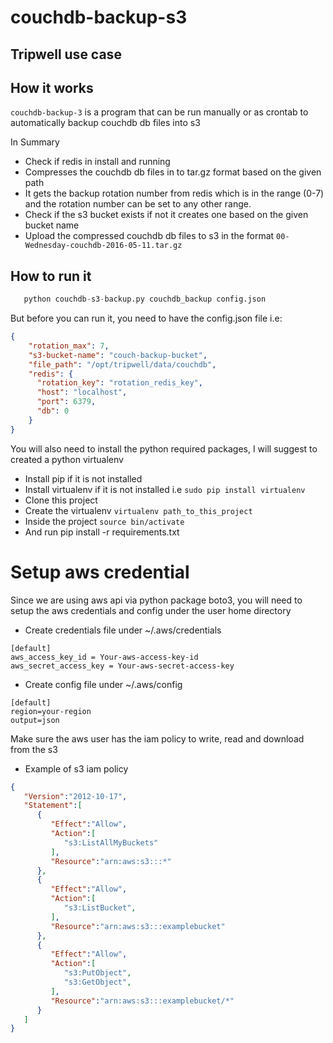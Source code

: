 # couchdb-backup-s3

## Tripwell use case

## How it works
`couchdb-backup-3` is a program that can be run manually or as crontab to
automatically backup couchdb db files into s3

In Summary
* Check if redis in install and running
* Compresses the couchdb db files in to tar.gz format based on the given path
* It gets the backup rotation number from redis which is in the range (0-7) and the rotation number can be set to any other range.
* Check if the s3 bucket exists if not it creates one based on the given bucket name
* Upload the compressed couchdb db files to s3 in the format `00-Wednesday-couchdb-2016-05-11.tar.gz`

## How to run it

```python
   python couchdb-s3-backup.py couchdb_backup config.json
```

But before you can run it, you need to have the config.json file i.e:
```json
{
    "rotation_max": 7,
    "s3-bucket-name": "couch-backup-bucket",
    "file_path": "/opt/tripwell/data/couchdb",
    "redis": {
      "rotation_key": "rotation_redis_key",
      "host": "localhost",
      "port": 6379,
      "db": 0
    }
}
```

You will also need to install the python required packages, I will suggest to created a python virtualenv
* Install pip if it is not installed
* Install virtualenv if it is not installed i.e `sudo pip install virtualenv`
* Clone this project
* Create the virtualenv `virtualenv path_to_this_project`
* Inside the project `source bin/activate`
* And run pip install -r requirements.txt



# Setup aws credential
Since we are using aws api via python package boto3, you will need to setup the aws credentials and config under the user home directory

* Create credentials file under ~/.aws/credentials
```
[default]
aws_access_key_id = Your-aws-access-key-id
aws_secret_access_key = Your-aws-secret-access-key
```

* Create config file under ~/.aws/config
```
[default]
region=your-region
output=json
```

Make sure the aws user has the iam policy to write, read and download from the s3
- Example of s3 iam policy

```json
{
   "Version":"2012-10-17",
   "Statement":[
      {
         "Effect":"Allow",
         "Action":[
            "s3:ListAllMyBuckets"
         ],
         "Resource":"arn:aws:s3:::*"
      },
      {
         "Effect":"Allow",
         "Action":[
            "s3:ListBucket",
         ],
         "Resource":"arn:aws:s3:::examplebucket"
      },
      {
         "Effect":"Allow",
         "Action":[
            "s3:PutObject",
            "s3:GetObject",
         ],
         "Resource":"arn:aws:s3:::examplebucket/*"
      }
   ]
}

```
